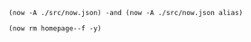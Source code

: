 ```
(now -A ./src/now.json) -and (now -A ./src/now.json alias)
```

```
(now rm homepage--f -y)
```
